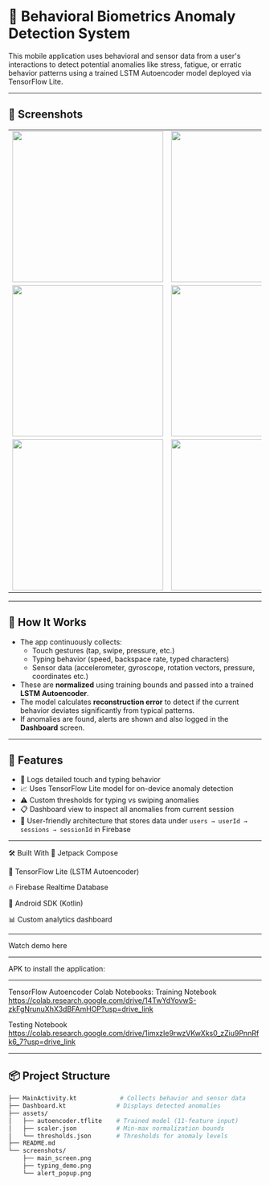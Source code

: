 # 🧠 Behavioral Biometrics Anomaly Detection System

This mobile application uses behavioral and sensor data from a user's interactions to detect potential anomalies like stress, fatigue, or erratic behavior patterns using a trained LSTM Autoencoder model deployed via TensorFlow Lite.

---

## 📱 Screenshots

<table>
  <tr>
    <td>
      <img src="https://github.com/user-attachments/assets/34918d45-db6e-4bbe-a24a-edb1dae83b59" width="300"/>
    </td>
    <td>
      <img src="https://github.com/user-attachments/assets/35fbff89-76c3-4bd8-a087-481f0084d29d" width="300"/>
    </td>
  </tr>
  <tr>
    <td>
      <img src="https://github.com/user-attachments/assets/f25de134-0a12-444d-ba08-cdad35601ebe" width="300"/>
    </td>
    <td>
      <img src="https://github.com/user-attachments/assets/1160b72a-4898-4d73-b3c2-67d4ae240c0e" width="300"/>
    </td>
  </tr>
  <tr>
    <td>
      <img src="https://github.com/user-attachments/assets/07278b53-4b90-4d52-926d-8fc01ce326bb" width="300"/>
    </td>
    <td>
      <img src="https://github.com/user-attachments/assets/c6fd6521-32c5-4393-9076-2e8f54f42cfe" width="300"/>
    </td>
  </tr>
</table>


---

## 🧠 How It Works

- The app continuously collects:
  - Touch gestures (tap, swipe, pressure, etc.)
  - Typing behavior (speed, backspace rate, typed characters)
  - Sensor data (accelerometer, gyroscope, rotation vectors, pressure, coordinates etc.)
- These are **normalized** using training bounds and passed into a trained **LSTM Autoencoder**.
- The model calculates **reconstruction error** to detect if the current behavior deviates significantly from typical patterns.
- If anomalies are found, alerts are shown and also logged in the **Dashboard** screen.

---

## 🚀 Features

- 📲 Logs detailed touch and typing behavior
- 📈 Uses TensorFlow Lite model for on-device anomaly detection
- ⚠️ Custom thresholds for typing vs swiping anomalies
- 📋 Dashboard view to inspect all anomalies from current session
- 🔐 User-friendly architecture that stores data under `users → userId → sessions → sessionId` in Firebase

---


🛠️ Built With
🧩 Jetpack Compose

🧠 TensorFlow Lite (LSTM Autoencoder)

🔥 Firebase Realtime Database

📱 Android SDK (Kotlin)

📊 Custom analytics dashboard

---
Watch demo here

---
APK to install the application:

---

TensorFlow Autoencoder Colab Notebooks:
Training Notebook
https://colab.research.google.com/drive/14TwYdYovwS-zkFgNrunuXhX3dBFAmHOP?usp=drive_link

Testing Notebook
https://colab.research.google.com/drive/1imxzIe9rwzVKwXks0_zZiu9PnnRfk6_7?usp=drive_link

---

## 📦 Project Structure

```bash
├── MainActivity.kt            # Collects behavior and sensor data
├── Dashboard.kt              # Displays detected anomalies
├── assets/
│   ├── autoencoder.tflite    # Trained model (11-feature input)
│   ├── scaler.json           # Min-max normalization bounds
│   └── thresholds.json       # Thresholds for anomaly levels
├── README.md
└── screenshots/
    ├── main_screen.png
    ├── typing_demo.png
    └── alert_popup.png

